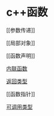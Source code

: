 # c++函数

[[参数传递]]

[[局部对象]]

[[函数声明]]

[内联函数](c++_inline_function.md)

[返回类型](c++_funtion_return_type.md)

[[函数指针]]

[可调用类型](c++_可调用类型.md)